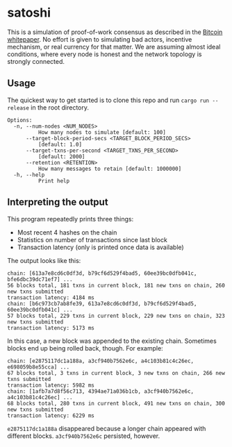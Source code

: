 # satoshi

This is a simulation of proof-of-work consensus as described in the [Bitcoin whitepaper](https://bitcoin.org/bitcoin.pdf). No effort is given to simulating bad actors, incentive mechanism, or real currency for that matter. We are assuming almost ideal conditions, where every node is honest and the network topology is strongly connected.

## Usage

The quickest way to get started is to clone this repo and run `cargo run --release` in the root directory.

```shell
Options:
  -n, --num-nodes <NUM_NODES>
          How many nodes to simulate [default: 100]
      --target-block-period-secs <TARGET_BLOCK_PERIOD_SECS>
          [default: 1.0]
      --target-txns-per-second <TARGET_TXNS_PER_SECOND>
          [default: 2000]
      --retention <RETENTION>
          How many messages to retain [default: 1000000]
  -h, --help
          Print help
```

## Interpreting the output

This program repeatedly prints three things:

* Most recent 4 hashes on the chain
* Statistics on number of transactions since last block
* Transaction latency (only is printed once data is available)

The output looks like this:

```
chain: [613a7e8cd6c0df3d, b79cf6d529f4bad5, 60ee39bc0dfb041c, bfe6dbc39dc71ef7] ...
56 blocks total, 181 txns in current block, 181 new txns on chain, 260 new txns submitted
transaction latency: 4184 ms
chain: [b6c973cb7ab8fe39, 613a7e8cd6c0df3d, b79cf6d529f4bad5, 60ee39bc0dfb041c] ...
57 blocks total, 229 txns in current block, 229 new txns on chain, 323 new txns submitted
transaction latency: 5173 ms
```

In this case, a new block was appended to the existing chain. Sometimes blocks end up being rolled back, though. For example:

```
chain: [e2875117dc1a188a, a3cf940b7562e6c, a4c103b81c4c26ec, e698059b8e55cca] ...
67 blocks total, 3 txns in current block, 3 new txns on chain, 266 new txns submitted
transaction latency: 5982 ms
chain: [1afb7a7d8f56c713, 4394ae71a036b1cb, a3cf940b7562e6c, a4c103b81c4c26ec] ...
68 blocks total, 280 txns in current block, 491 new txns on chain, 300 new txns submitted
transaction latency: 6229 ms
```

`e2875117dc1a188a` disappeared because a longer chain appeared with different blocks. `a3cf940b7562e6c` persisted, however.
